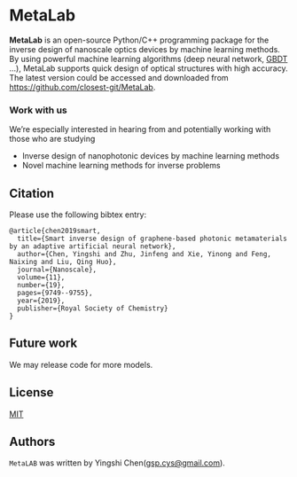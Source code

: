 # MetaLab

**MetaLab** is an open-source Python/C++ programming package for the inverse design of nanoscale optics devices by machine learning methods. By using powerful machine learning algorithms (deep neural network, [GBDT](https://github.com/closest-git/LiteMORT) ...),  MetaLab supports quick design of optical structures with high accuracy. The latest version could be accessed and downloaded from https://github.com/closest-git/MetaLab.

### Work with us

 We’re especially interested in hearing from and potentially working with those who are studying
- Inverse design of nanophotonic devices by machine learning methods
- Novel machine learning methods for inverse problems



## Citation

Please use the following bibtex entry:
```
@article{chen2019smart,
  title={Smart inverse design of graphene-based photonic metamaterials by an adaptive artificial neural network},
  author={Chen, Yingshi and Zhu, Jinfeng and Xie, Yinong and Feng, Naixing and Liu, Qing Huo},
  journal={Nanoscale},
  volume={11},
  number={19},
  pages={9749--9755},
  year={2019},
  publisher={Royal Society of Chemistry}
}
```

## Future work

We may release code for more models.

## License

[MIT](./LICENSE)

## Authors

`MetaLAB` was written by Yingshi Chen(gsp.cys@gmail.com).